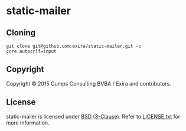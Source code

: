 ﻿# static-mailer


## Cloning

`git clone git@github.com:exira/static-mailer.git -c core.autocrlf=input`

## Copyright

Copyright © 2015 Cumps Consulting BVBA / Exira and contributors.

## License

static-mailer is licensed under [BSD (3-Clause)](http://choosealicense.com/licenses/bsd-3-clause/ "Read more about the BSD (3-Clause) License"). Refer to [LICENSE.txt](https://github.com/exira/static-mailer/blob/master/LICENSE.txt) for more information.
